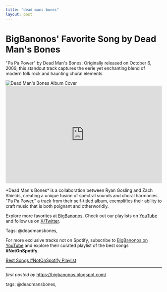 ```yaml
---
title: "dead mans bones"
layout: post
---
```

<!-- Post Title -->
<h1 >BigBanonos' Favorite Song by Dead Man's Bones</h1> <!-- Introductory Text -->
<p >"Pa Pa Power" by Dead Man's Bones. Originally released on October 6, 2009, this standout track captures the eerie yet enchanting blend of modern folk rock and haunting choral elements.</p> <!-- Featured Image -->
<div > <img src="https://res.cloudinary.com/epitaph/image/upload/v1/anti/press/a050b6099837d8eb3e720a908458d76a.jpg" alt="Dead Man's Bones Album Cover" />
</div> <!-- YouTube Video Embed -->
<div > <iframe width="100%" height="315" src="https://www.youtube.com/embed/lwfzKOeMT6A" title="Dead Man's Bones - Pa Pa Power" frameborder="0" allow="accelerometer; autoplay; clipboard-write; encrypted-media; gyroscope; picture-in-picture; web-share" referrerpolicy="strict-origin-when-cross-origin" allowfullscreen></iframe>
</div> <!-- Song Information -->
<div > <p>*Dead Man's Bones* is a collaboration between Ryan Gosling and Zach Shields, creating a unique fusion of spectral sounds and choral harmonies. "Pa Pa Power," a track from their self-titled album, exemplifies their ability to craft music that is both poignant and otherworldly.</p>
</div> <!-- Footer Links -->
<div > <p>Explore more favorites at <a href="https://bigbanonos.blogspot.com/" target="_blank">BigBanonos</a>. Check out our playlists on <a href="https://www.youtube.com/@BigBanonos" target="_blank">YouTube</a> and follow us on <a href="https://x.com/bigbanonos" target="_blank">X/Twitter</a>.</p>
</div> <!-- Tags -->
<p >Tags: @deadmansbones,</p>


<!--Subscribe and Playlist Links-->
<div>
    <p>For more exclusive tracks not on Spotify, subscribe to <a href="https://www.youtube.com/@BigBanonos" target="_blank">BigBanonos on YouTube</a> and explore their curated playlist of the best songs <strong>#NotOnSpotify</strong>.</p>
    <p><a href="https://www.youtube.com/playlist?list=PLtuNtuTatqI0kFahUCbtbfenC_ET5O_tr" target="_blank">Best Songs #NotOnSpotify Playlist<br /></a></p></div>

<hr />

<p><em>first posted by</em> <a href="https://bigbanonos.blogspot.com/" rel="noopener" target="_new">https://bigbanonos.blogspot.com/</a></p>

<p>tags: @deadmansbones,</p>
